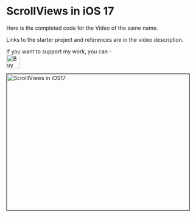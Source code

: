 # ScrollViews in iOS 17

Here is the completed code for the Video of the same name.

Links to the starter project and references are in the video description.



If you want to support my work, you can - </br>
<a href='https://ko-fi.com/Z8Z22WRVG' target='_blank'><img height='36' style='border:0px;height:36px;' src='https://cdn.ko-fi.com/cdn/kofi3.png?v=2' border='0' alt='Buy Me a Coffee at ko-fi.com' /></a>

<a href="http://www.youtube.com/watch?feature=player_embedded&v=8YHbhSmiKwU
" target="_blank"><img src="http://img.youtube.com/vi/8YHbhSmiKwU/0.jpg" 
alt="ScrolllViews in iOS17" width="480" height="360" border="1" /></a>



